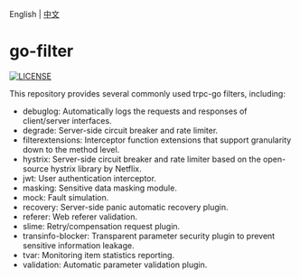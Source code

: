 English | [中文](README.zh_CN.md)

# go-filter

[![LICENSE](https://img.shields.io/badge/license-Apache--2.0-green.svg)](https://github.com/trpc-ecosystem/go-filter/blob/main/LICENSE)

This repository provides several commonly used trpc-go filters, including:

* debuglog: Automatically logs the requests and responses of client/server interfaces.
* degrade: Server-side circuit breaker and rate limiter.
* filterextensions: Interceptor function extensions that support granularity down to the method level.
* hystrix: Server-side circuit breaker and rate limiter based on the open-source hystrix library by Netflix.
* jwt: User authentication interceptor.
* masking: Sensitive data masking module.
* mock: Fault simulation.
* recovery: Server-side panic automatic recovery plugin.
* referer: Web referer validation.
* slime: Retry/compensation request plugin.
* transinfo-blocker: Transparent parameter security plugin to prevent sensitive information leakage.
* tvar: Monitoring item statistics reporting.
* validation: Automatic parameter validation plugin.
